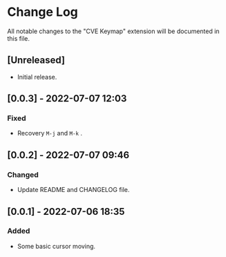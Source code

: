 # Change Log

All notable changes to the "CVE Keymap" extension will be documented in this file.

<!-- Check [Keep a Changelog](http://keepachangelog.com/) for recommendations on how to structure this file. -->

## [Unreleased]

- Initial release.

## [0.0.3] - 2022-07-07 12:03

### Fixed

- Recovery `M-j` and `M-k` .

## [0.0.2] - 2022-07-07 09:46

### Changed

- Update README and CHANGELOG file.

## [0.0.1] - 2022-07-06 18:35

### Added

- Some basic cursor moving.
<!-- 
### Changed
### Removed
### Fixed 
-->
